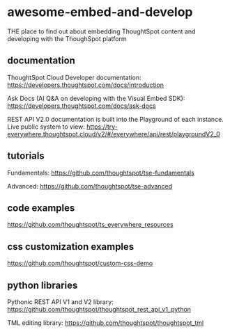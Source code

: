 # awesome-embed-and-develop
THE place to find out about embedding ThoughtSpot content and developing with the ThoughSpot platform

## documentation
ThoughtSpot Cloud Developer documentation: https://developers.thoughtspot.com/docs/introduction

Ask Docs (AI Q&A on developing with the Visual Embed SDK): https://developers.thoughtspot.com/docs/ask-docs

REST API V2.0 documentation is built into the Playground of each instance. Live public system to view: https://try-everywhere.thoughtspot.cloud/v2/#/everywhere/api/rest/playgroundV2_0

## tutorials
Fundamentals: https://github.com/thoughtspot/tse-fundamentals

Advanced: https://github.com/thoughtspot/tse-advanced

## code examples
https://github.com/thoughtspot/ts_everywhere_resources

## css customization examples
https://github.com/thoughtspot/custom-css-demo

## python libraries

Pythonic REST API V1 and V2 library: https://github.com/thoughtspot/thoughtspot_rest_api_v1_python

TML editing library: https://github.com/thoughtspot/thoughtspot_tml
